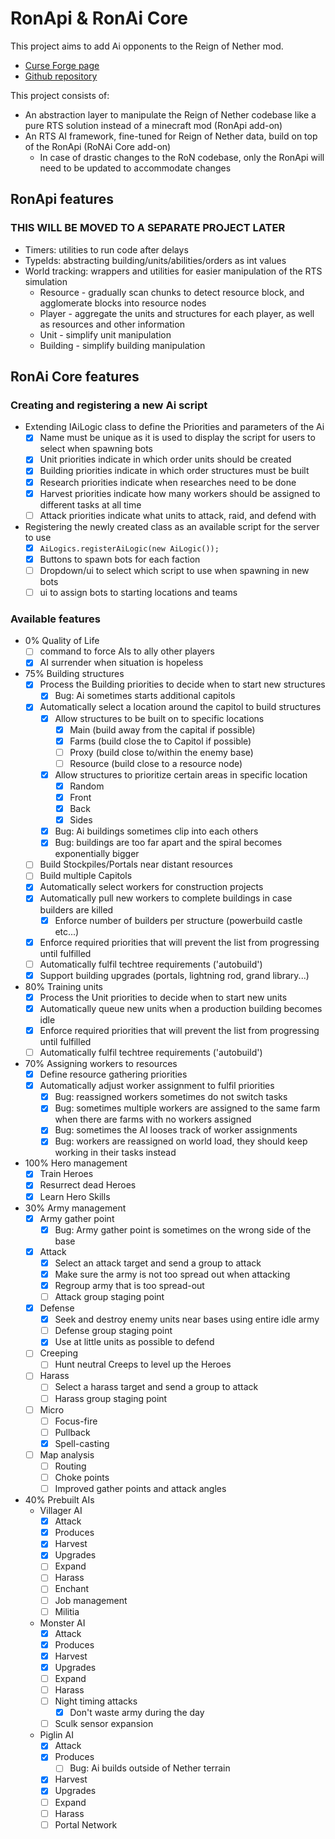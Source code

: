 # RonApi & RonAi Core
This project aims to add Ai opponents to the Reign of Nether mod.
- [Curse Forge page](https://www.curseforge.com/minecraft/mc-mods/reign-of-nether-rts-in-minecraft)
- [Github repository](https://github.com/SoLegendary/reignofnether)

This project consists of:
- An abstraction layer to manipulate the Reign of Nether codebase like a pure RTS solution instead of a minecraft mod (RonApi add-on)
- An RTS AI framework, fine-tuned for Reign of Nether data, build on top of the RonApi (RoNAi Core add-on)
  - In case of drastic changes to the RoN codebase, only the RonApi will need to be updated to accommodate changes

## RonApi features
### THIS WILL BE MOVED TO A SEPARATE PROJECT LATER
- Timers: utilities to run code after delays
- TypeIds: abstracting building/units/abilities/orders as int values
- World tracking: wrappers and utilities for easier manipulation of the RTS simulation
  - Resource - gradually scan chunks to detect resource block, and agglomerate blocks into resource nodes
  - Player - aggregate the units and structures for each player, as well as resources and other information
  - Unit - simplify unit manipulation
  - Building - simplify building manipulation

## RonAi Core features
### Creating and registering a new Ai script
- Extending IAiLogic class to define the Priorities and parameters of the Ai
  - [x] Name must be unique as it is used to display the script for users to select when spawning bots
  - [x] Unit priorities indicate in which order units should be created
  - [x] Building priorities indicate in which order structures must be built
  - [x] Research priorities indicate when researches need to be done
  - [x] Harvest priorities indicate how many workers should be assigned to different tasks at all time
  - [ ] Attack priorities indicate what units to attack, raid, and defend with
- Registering the newly created class as an available script for the server to use
  - [x] `AiLogics.registerAiLogic(new AiLogic());`
  - [x] Buttons to spawn bots for each faction
  - [ ] Dropdown/ui to select which script to use when spawning in new bots
  - [ ] ui to assign bots to starting locations and teams
### Available features
- 0% Quality of Life
  - [ ] command to force AIs to ally other players
  - [x] AI surrender when situation is hopeless
- 75% Building structures
  - [x] Process the Building priorities to decide when to start new structures
    - [x] Bug: Ai sometimes starts additional capitols
  - [x] Automatically select a location around the capitol to build structures
    - [x] Allow structures to be built on to specific locations
      - [x] Main (build away from the capital if possible)
      - [x] Farms (build close the to Capitol if possible)
      - [ ] Proxy (build close to/within the enemy base)
      - [ ] Resource (build close to a resource node)
    - [x] Allow structures to prioritize certain areas in specific location
      - [x] Random
      - [x] Front
      - [x] Back
      - [x] Sides
    - [x] Bug: Ai buildings sometimes clip into each others
    - [x] Bug: buildings are too far apart and the spiral becomes exponentially bigger
  - [ ] Build Stockpiles/Portals near distant resources
  - [ ] Build multiple Capitols
  - [x] Automatically select workers for construction projects
  - [x] Automatically pull new workers to complete buildings in case builders are killed
    - [x] Enforce number of builders per structure (powerbuild castle etc...)
  - [x] Enforce required priorities that will prevent the list from progressing until fulfilled
  - [ ] Automatically fulfil techtree requirements ('autobuild')
  - [x] Support building upgrades (portals, lightning rod, grand library...)
- 80% Training units
  - [x] Process the Unit priorities to decide when to start new units
  - [x] Automatically queue new units when a production building becomes idle
  - [x] Enforce required priorities that will prevent the list from progressing until fulfilled
  - [ ] Automatically fulfil techtree requirements ('autobuild')
- 70% Assigning workers to resources
  - [x] Define resource gathering priorities
  - [x] Automatically adjust worker assignment to fulfil priorities
    - [x] Bug: reassigned workers sometimes do not switch tasks
    - [x] Bug: sometimes multiple workers are assigned to the same farm when there are farms with no workers assigned
    - [x] Bug: sometimes the AI looses track of worker assignments
    - [x] Bug: workers are reassigned on world load, they should keep working in their tasks instead
- 100% Hero management
  - [x] Train Heroes
  - [x] Resurrect dead Heroes
  - [x] Learn Hero Skills
- 30% Army management
  - [x] Army gather point
    - [x] Bug: Army gather point is sometimes on the wrong side of the base
  - [x] Attack
    - [x] Select an attack target and send a group to attack
    - [x] Make sure the army is not too spread out when attacking
    - [x] Regroup army that is too spread-out
    - [ ] Attack group staging point
  - [x] Defense
    - [x] Seek and destroy enemy units near bases using entire idle army
    - [ ] Defense group staging point
    - [x] Use at little units as possible to defend
  - [ ] Creeping
    - [ ] Hunt neutral Creeps to level up the Heroes
  - [ ] Harass
    - [ ] Select a harass target and send a group to attack
    - [ ] Harass group staging point
  - [ ] Micro
    - [ ] Focus-fire
    - [ ] Pullback
    - [x] Spell-casting
  - [ ] Map analysis
    - [ ] Routing
    - [ ] Choke points
    - [ ] Improved gather points and attack angles
- 40% Prebuilt AIs
  - Villager AI
    - [x] Attack
    - [x] Produces
    - [x] Harvest
    - [x] Upgrades
    - [ ] Expand
    - [ ] Harass
    - [ ] Enchant
    - [ ] Job management
    - [ ] Militia
  - Monster AI
    - [x] Attack
    - [x] Produces
    - [x] Harvest
    - [x] Upgrades
    - [ ] Expand
    - [ ] Harass
    - [ ] Night timing attacks
      - [x] Don't waste army during the day
    - [ ] Sculk sensor expansion
  - Piglin AI
    - [x] Attack
    - [x] Produces
      - [ ] Bug: Ai builds outside of Nether terrain
    - [x] Harvest
    - [x] Upgrades
    - [ ] Expand
    - [ ] Harass
    - [ ] Portal Network